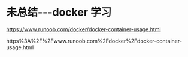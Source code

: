 # 未总结---docker 学习

https://www.runoob.com/docker/docker-container-usage.html

https%3A%2F%2Fwww.runoob.com%2Fdocker%2Fdocker-container-usage.html
